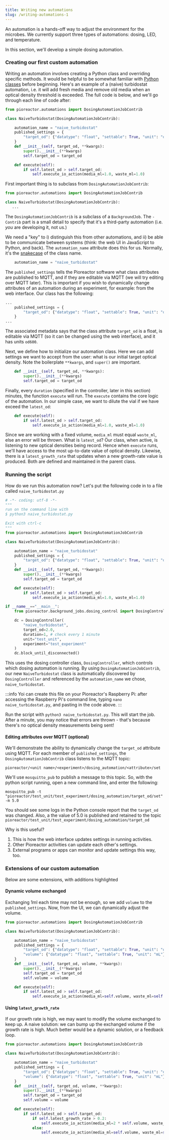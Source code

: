 ```yaml
---
title: Writing new automations
slug: /writing-automations-1
---
```


An automation is a hands-off way to adjust the environment for the microbes. We currently support three types of automations: dosing, LED, and temperature.

In this section, we'll develop a simple dosing automation.

### Creating our first custom automation

Writing an automation involves creating a Python class and overriding specific methods. It would be helpful to be somewhat familiar with [Python classes](https://realpython.com/python3-object-oriented-programming/) before beginning. Here's an example of a (naive) turbidostat automation, i.e. it will add fresh media and remove old media when an optical density threshold is exceeded. The full code is below, and we'll go through each line of code after:

```python
from pioreactor.automations import DosingAutomationJobContrib

class NaiveTurbidostat(DosingAutomationJobContrib):

    automation_name = "naive_turbidostat"
    published_settings = {
        "target_od": {"datatype": "float", "settable": True, "unit": "od600"},
    }
    def __init__(self, target_od, **kwargs):
        super().__init__(**kwargs)
        self.target_od = target_od

    def execute(self):
        if self.latest_od > self.target_od:
            self.execute_io_action(media_ml=1.0, waste_ml=1.0)
```

First important thing is to subclass from `DosingAutomationJobContrib`:

```python
from pioreactor.automations import DosingAutomationJobContrib

class NaiveTurbidostat(DosingAutomationJobContrib):
   ...
```

The `DosingAutomationJobContrib` is a subclass of a `BackgroundJob`. The `-Contrib` part is a small detail to specify that it's a third-party automation (i.e. _you_ are developing it, not us.)

We need a "key" to i) distinguish this from other automations, and ii) be able to be communicate between systems (think: the web UI in JavaScript to Python, and back). The `automation_name` attribute does this for us. Normally, it's the [snakecase](https://en.wikipedia.org/wiki/Snake_case) of the class name.

```python
    automation_name = "naive_turbidostat"
```

The `published_settings` tells the Pioreactor software what class attributes are published to MQTT, and if they are editable via MQTT (we will try editing over MQTT later). This is important if you wish to dynamically change attributes of an automation during an experiment, for example: from the web interface. Our class has the following:

```python
...
    published_settings = {
        "target_od": {"datatype": "float", "settable": True, "unit": "od600"},
    }
...
```

The associated metadata says that the class attribute `target_od` is a float, is editable via MQTT (so it can be changed using the web interface), and it has units `od600`.

Next, we define how to initialize our automation class. Here we can add settings we want to accept from the user: what is our initial target optical density. Note the boilerplate `**kwargs`, and `super()` are important.

```python
    def __init__(self, target_od, **kwargs):
        super().__init__(**kwargs)
        self.target_od = target_od
```

Finally, every `duration` (specified in the controller, later in this section) minutes, the function `execute` will run. The `execute` contains the core logic of the automation. In our simple case, we want to dilute the vial if we have exceed the `latest_od`:

```python
    def execute(self):
        if self.latest_od > self.target_od:
            self.execute_io_action(media_ml=1.0, waste_ml=1.0)
```

Since we are working with a fixed volume, `media_ml` must equal `waste_ml`, else an error will be thrown. What is `latest_od`? Our class, when active, is listening to new optical densities being record. Hence when `execute` runs, we'll have access to the most up-to-date value of optical density. Likewise, there is a `latest_growth_rate` that updates when a new growth-rate value is produced. Both are defined and maintained in the parent class.

### Running the script

How do we run this automation now? Let's put the following code in to a file called `naive_turbidostat.py`

```python
# -*- coding: utf-8 -*-
"""
run on the command line with
$ python3 naive_turbidostat.py

Exit with ctrl-c
"""
from pioreactor.automations import DosingAutomationJobContrib

class NaiveTurbidostat(DosingAutomationJobContrib):

    automation_name = "naive_turbidostat"
    published_settings = {
        "target_od": {"datatype": "float", "settable": True, "unit": "od600"},
    }
    def __init__(self, target_od, **kwargs):
        super().__init__(**kwargs)
        self.target_od = target_od

    def execute(self):
        if self.latest_od > self.target_od:
            self.execute_io_action(media_ml=1.0, waste_ml=1.0)

if __name__=="__main__":
    from pioreactor.background_jobs.dosing_control import DosingController

    dc = DosingController(
        "naive_turbidostat",
        target_od=2.0,
        duration=1, # check every 1 minute
        unit="test_unit",
        experiment="test_experiment"
    )
    dc.block_until_disconnected()

```
This uses the dosing controller class, `DosingController`, which controls which dosing automation is running. By using `DosingAutomationJobContrib`, our new `NaiveTurbidostat` class is automatically discovered by `DosingController` and referenced by the `automation_name` we chose, `naive_turbidostat`.

:::info
Yoi can create this file on your Pioreactor's Raspberry Pi: after accessing the Raspberry Pi's command line, typing `nano naive_turbidostat.py`, and pasting in the code above.
:::

Run the script with `python3 naive_turbidostat.py`. This will start the job. After a minute, you may notice that errors are thrown - that's because there's no optical density measurements being sent!

#### Editing attributes over MQTT (optional)

We'll demonstrate the ability to dynamically change the `target_od` attribute using MQTT. For each member of `published_settings`, the `DosingAutomationJobContrib` class listens to the MQTT topic:
```
pioreactor/<unit name>/<experiment>/dosing_automation/<attribute>/set
```

We'll use `mosquitto_pub` to publish a message to this topic. So, with the python script running, open a new command line, and enter the following:

```
mosquitto_pub -t "pioreactor/test_unit/test_experiment/dosing_automation/target_od/set" -m 5.0
```

You should see some logs in the Python console report that the `target_od` was changed. Also, a the value of 5.0 is published and retained to the topic `pioreactor/test_unit/test_experiment/dosing_automation/target_od`

Why is this useful?

1. This is how the web interface updates settings in running activities.
2. Other Pioreactor activities can update each other's settings.
3. External programs or apps can monitor and update settings this way, too.


### Extensions of our custom automation

Below are some extensions, with additions highlighted

#### Dynamic volume exchanged

Exchanging 1ml each time may not be enough, so we add `volume` to the `published_settings`. Now, from the UI, we can dynamically adjust the volume.

```python {8,10,13,17}
from pioreactor.automations import DosingAutomationJobContrib

class NaiveTurbidostat(DosingAutomationJobContrib):

    automation_name = "naive_turbidostat"
    published_settings = {
        "target_od": {"datatype": "float", "settable": True, "unit": "od600"},
        "volume": {"datatype": "float", "settable": True, "unit": "mL"},
    }
    def __init__(self, target_od, volume, **kwargs):
        super().__init__(**kwargs)
        self.target_od = target_od
        self.volume = volume

    def execute(self):
        if self.latest_od > self.target_od:
            self.execute_io_action(media_ml=self.volume, waste_ml=self.volume)
```



#### Using `latest_growth_rate`

If our growth rate is high, we may want to modify the volume exchanged to keep up. A naive solution: we can bump up the exchanged volume if the growth rate is high. Much better would be a dynamic solution, or a feedback loop.


```python {8,10,13,17}
from pioreactor.automations import DosingAutomationJobContrib

class NaiveTurbidostat(DosingAutomationJobContrib):

    automation_name = "naive_turbidostat"
    published_settings = {
        "target_od": {"datatype": "float", "settable": True, "unit": "od600"},
        "volume": {"datatype": "float", "settable": True, "unit": "mL"},
    }
    def __init__(self, target_od, volume, **kwargs):
        super().__init__(**kwargs)
        self.target_od = target_od
        self.volume = volume

    def execute(self):
        if self.latest_od > self.target_od:
            if self.latest_growth_rate > 0.2:
                self.execute_io_action(media_ml=2 * self.volume, waste_ml=2 * self.volume)
            else:
                self.execute_io_action(media_ml=self.volume, waste_ml=self.volume)

```
